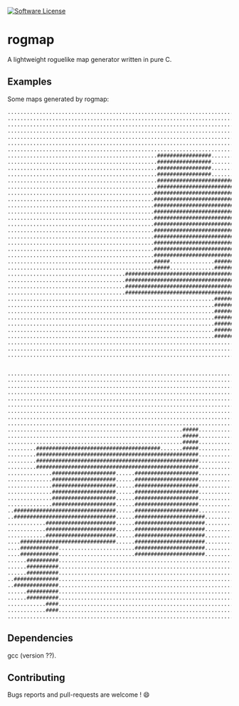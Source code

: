 [![Software License](https://img.shields.io/badge/license-MIT-brightgreen.svg?style=flat-square)](LICENSE.txt)

# rogmap

A lightweight roguelike map generator written in pure C.

## Examples

Some maps generated by rogmap:

    ................................................................................
    ................................................................................
    ................................................................................
    ................................................................................
    ................................................................................
    ................................................................................
    ................................................................................
    ...............................................#################................
    ...............................................#################................
    ...............................................#################................
    ...............................................#################................
    ...............................................############################.....
    ...............................................############################.....
    ..............................................#############################.....
    ..............................................#################################.
    ..............................................#################################.
    ..............................................#################################.
    ..............................................#################################.
    ..............................................#################################.
    ..............................................#################################.
    ..............................................#################################.
    ..............................................#################################.
    ..............................................#################################.
    ..............................................#################################.
    ..............................................#####..............##############.
    ..............................................#####..............##############.
    .....................................######################################.....
    .....................................######################################.....
    .....................................######################################.....
    .....................................######################################.....
    .................................................................##########.....
    .................................................................##########.....
    .................................................................##########.....
    .................................................................##########.....
    .................................................................##########.....
    .................................................................##########.....
    .................................................................##########.....
    ................................................................................
    ................................................................................
    ................................................................................


    ................................................................................
    ................................................................................
    ................................................................................
    ................................................................................
    ................................................................................
    ................................................................................
    ................................................................................
    ................................................................................
    ................................................................................
    .......................................................#####....................
    .......................................................#####....................
    .......................................................#####....................
    .........#######################################.......#####....................
    .........###################################################....................
    .........###################################################....................
    .........###################################################....................
    ..............####################......####################....................
    ..............####################......####################....................
    ..............####################......####################....................
    ..............####################......####################....................
    ..............####################......####################....................
    ..............####################......####################....................
    ..################################......####################....................
    ..################################......######################..................
    ............######################......######################..................
    ............######################......######################..................
    ............######################......######################..................
    ....##############################......######################..................
    ....############........................######################..................
    ....############........................######################..................
    ......##########................................................................
    ......##########................................................................
    ......##########................................................................
    ..##############................................................................
    ..##############................................................................
    ......##########................................................................
    ......##########................................................................
    ............####................................................................
    ............####................................................................
    ................................................................................

## Dependencies

gcc (version ??).

## Contributing

Bugs reports and pull-requests are welcome ! :smile:
